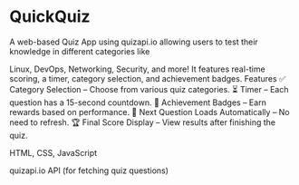 # QuickQuiz
A web-based Quiz App using quizapi.io allowing users to test their knowledge in different categories like
        
Linux, DevOps, Networking, Security, and more! It features real-time scoring, a timer, category selection, and achievement badges.
Features
✅ Category Selection – Choose from various quiz categories.
⏳ Timer – Each question has a 15-second countdown.
🎯 Achievement Badges – Earn rewards based on performance.
🔄 Next Question Loads Automatically – No need to refresh.
🏆 Final Score Display – View results after finishing the quiz.

HTML, CSS, JavaScript

quizapi.io API (for fetching quiz questions)
